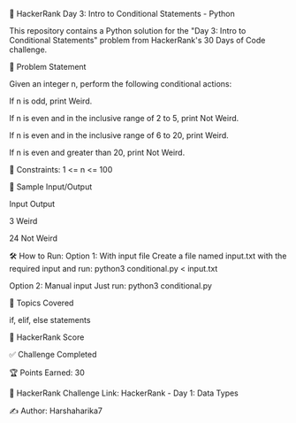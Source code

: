 🚀 HackerRank Day 3: Intro to Conditional Statements - Python

This repository contains a Python solution for the "Day 3: Intro to Conditional Statements" problem from HackerRank's 30 Days of Code challenge.


🧠 Problem Statement

Given an integer n, perform the following conditional actions:

If n is odd, print Weird.

If n is even and in the inclusive range of 2 to 5, print Not Weird.

If n is even and in the inclusive range of 6 to 20, print Weird.

If n is even and greater than 20, print Not Weird.


🔢 Constraints:
1 <= n <= 100


🧾 Sample Input/Output

Input	Output

3	Weird

24 Not Weird


🛠️ How to Run: Option 1: With input file Create a file named input.txt with the required input and run: python3 conditional.py < input.txt

Option 2: Manual input Just run: python3 conditional.py


📌 Topics Covered

if, elif, else statements


🏅 HackerRank Score

✅ Challenge Completed

🏆 Points Earned: 30

🔗 HackerRank Challenge Link: HackerRank - Day 1: Data Types

✍ Author: Harshaharika7
